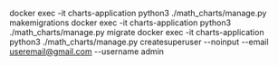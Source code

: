 docker exec -it charts-application python3 ./math_charts/manage.py makemigrations
docker exec -it charts-application python3 ./math_charts/manage.py migrate
docker exec -it charts-application python3 ./math_charts/manage.py createsuperuser --noinput --email useremail@gmail.com --username admin

